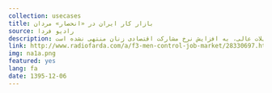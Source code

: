 ```yaml
---
collection: usecases
title: بازار کار ایران در «انحصار» مردان
source: رادیو فردا 
description: آمار رسمی منتشر شده از سوی مرکز آمار درباره بازار کار ایران نشان می‌دهد که طی دهه اخیر نرخ مشارکت اقتصادی زنان کاهش پیدا کرده و همزمان نرخ بیکاری زنان بالا رفته است. این اتفاق درحالی رخ داده که تعداد زنان دانشجو و زنان فارغ‌التحصیل از دانشگاه‌ به میزان قابل‌توجهی افزایش پیدا کرده است اما برخلاف تصور، افزایش تعداد زنان دارای تحصیلات عالی، به افزایش نرخ مشارکت اقتصادی زنان منتهی نشده است.
link: http://www.radiofarda.com/a/f3-men-control-job-market/28330697.html
img: na1a.png
featured: yes
lang: fa
date: 1395-12-06
---
```


